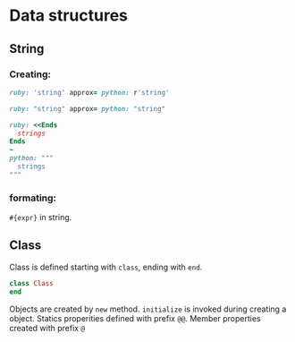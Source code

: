 # Data structures

 
## String 

### Creating:

``` ruby
ruby: 'string' approx= python: r'string'

ruby: "string" approx= python: "string"

ruby: <<Ends
  strings
Ends
~
python: """
  strings
"""
```

### formating: 

`#{expr}` in string.

## Class 

Class is defined starting with `class`, ending with `end`.
```ruby
class Class
end
```
Objects are created by `new` method. `initialize` is invoked 
during creating a object. Statics properities defined with prefix
`@@`. Member properties created with prefix `@`
